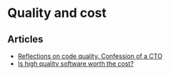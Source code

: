 # Quality and cost

## Articles

- [Reflections on code quality. Confession of a CTO](https://blog.untitledkingdom.com/reflections-on-code-quality-confession-of-a-cto-695fd0812b1d)
- [Is high quality software worth the cost?](https://martinfowler.com/articles/is-quality-worth-cost.html)
